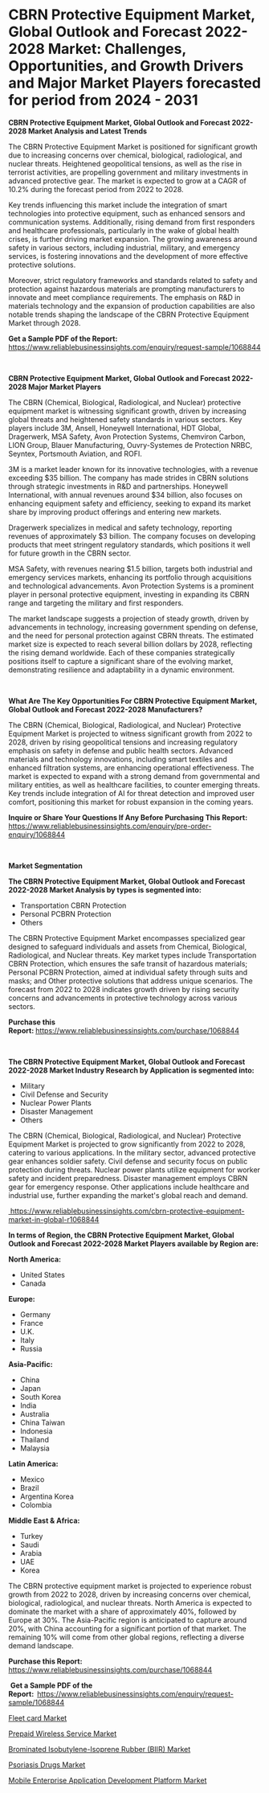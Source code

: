 <p><h1>CBRN Protective Equipment Market, Global Outlook and Forecast 2022-2028 Market: Challenges, Opportunities, and Growth Drivers and Major Market Players forecasted for period from 2024 - 2031</h1></p><p><strong>CBRN Protective Equipment Market, Global Outlook and Forecast 2022-2028 Market Analysis and Latest Trends</strong></p>
<p><p>The CBRN Protective Equipment Market is positioned for significant growth due to increasing concerns over chemical, biological, radiological, and nuclear threats. Heightened geopolitical tensions, as well as the rise in terrorist activities, are propelling government and military investments in advanced protective gear. The market is expected to grow at a CAGR of 10.2% during the forecast period from 2022 to 2028.</p><p>Key trends influencing this market include the integration of smart technologies into protective equipment, such as enhanced sensors and communication systems. Additionally, rising demand from first responders and healthcare professionals, particularly in the wake of global health crises, is further driving market expansion. The growing awareness around safety in various sectors, including industrial, military, and emergency services, is fostering innovations and the development of more effective protective solutions.</p><p>Moreover, strict regulatory frameworks and standards related to safety and protection against hazardous materials are prompting manufacturers to innovate and meet compliance requirements. The emphasis on R&D in materials technology and the expansion of production capabilities are also notable trends shaping the landscape of the CBRN Protective Equipment Market through 2028.</p></p>
<p><strong>Get a Sample PDF of the Report:&nbsp;</strong> <a href="https://www.reliablebusinessinsights.com/enquiry/request-sample/1068844">https://www.reliablebusinessinsights.com/enquiry/request-sample/1068844</a></p>
<p>&nbsp;</p>
<p><strong>CBRN Protective Equipment Market, Global Outlook and Forecast 2022-2028 Major Market Players</strong></p>
<p><p>The CBRN (Chemical, Biological, Radiological, and Nuclear) protective equipment market is witnessing significant growth, driven by increasing global threats and heightened safety standards in various sectors. Key players include 3M, Ansell, Honeywell International, HDT Global, Dragerwerk, MSA Safety, Avon Protection Systems, Chemviron Carbon, LION Group, Blauer Manufacturing, Ouvry-Systemes de Protection NRBC, Seyntex, Portsmouth Aviation, and ROFI.</p><p>3M is a market leader known for its innovative technologies, with a revenue exceeding $35 billion. The company has made strides in CBRN solutions through strategic investments in R&D and partnerships. Honeywell International, with annual revenues around $34 billion, also focuses on enhancing equipment safety and efficiency, seeking to expand its market share by improving product offerings and entering new markets.</p><p>Dragerwerk specializes in medical and safety technology, reporting revenues of approximately $3 billion. The company focuses on developing products that meet stringent regulatory standards, which positions it well for future growth in the CBRN sector.</p><p>MSA Safety, with revenues nearing $1.5 billion, targets both industrial and emergency services markets, enhancing its portfolio through acquisitions and technological advancements. Avon Protection Systems is a prominent player in personal protective equipment, investing in expanding its CBRN range and targeting the military and first responders.</p><p>The market landscape suggests a projection of steady growth, driven by advancements in technology, increasing government spending on defense, and the need for personal protection against CBRN threats. The estimated market size is expected to reach several billion dollars by 2028, reflecting the rising demand worldwide. Each of these companies strategically positions itself to capture a significant share of the evolving market, demonstrating resilience and adaptability in a dynamic environment.</p></p>
<p>&nbsp;</p>
<p><strong>What Are The Key Opportunities For CBRN Protective Equipment Market, Global Outlook and Forecast 2022-2028 Manufacturers?</strong></p>
<p><p>The CBRN (Chemical, Biological, Radiological, and Nuclear) Protective Equipment Market is projected to witness significant growth from 2022 to 2028, driven by rising geopolitical tensions and increasing regulatory emphasis on safety in defense and public health sectors. Advanced materials and technology innovations, including smart textiles and enhanced filtration systems, are enhancing operational effectiveness. The market is expected to expand with a strong demand from governmental and military entities, as well as healthcare facilities, to counter emerging threats. Key trends include integration of AI for threat detection and improved user comfort, positioning this market for robust expansion in the coming years.</p></p>
<p><strong>Inquire or Share Your Questions If Any Before Purchasing This Report:</strong> <a href="https://www.reliablebusinessinsights.com/enquiry/pre-order-enquiry/1068844">https://www.reliablebusinessinsights.com/enquiry/pre-order-enquiry/1068844</a></p>
<p>&nbsp;</p>
<p><strong>Market Segmentation</strong></p>
<p><strong>The CBRN Protective Equipment Market, Global Outlook and Forecast 2022-2028 Market Analysis by types is segmented into:</strong></p>
<p><ul><li>Transportation CBRN Protection</li><li>Personal PCBRN Protection</li><li>Others</li></ul></p>
<p><p>The CBRN Protective Equipment Market encompasses specialized gear designed to safeguard individuals and assets from Chemical, Biological, Radiological, and Nuclear threats. Key market types include Transportation CBRN Protection, which ensures the safe transit of hazardous materials; Personal PCBRN Protection, aimed at individual safety through suits and masks; and Other protective solutions that address unique scenarios. The forecast from 2022 to 2028 indicates growth driven by rising security concerns and advancements in protective technology across various sectors.</p></p>
<p><strong>Purchase this Report:&nbsp;</strong><a href="https://www.reliablebusinessinsights.com/purchase/1068844">https://www.reliablebusinessinsights.com/purchase/1068844</a></p>
<p>&nbsp;</p>
<p><strong>The CBRN Protective Equipment Market, Global Outlook and Forecast 2022-2028 Market Industry Research by Application is segmented into:</strong></p>
<p><ul><li>Military</li><li>Civil Defense and Security</li><li>Nuclear Power Plants</li><li>Disaster Management</li><li>Others</li></ul></p>
<p><p>The CBRN (Chemical, Biological, Radiological, and Nuclear) Protective Equipment Market is projected to grow significantly from 2022 to 2028, catering to various applications. In the military sector, advanced protective gear enhances soldier safety. Civil defense and security focus on public protection during threats. Nuclear power plants utilize equipment for worker safety and incident preparedness. Disaster management employs CBRN gear for emergency response. Other applications include healthcare and industrial use, further expanding the market's global reach and demand.</p></p>
<p><a href="https://www.reliablebusinessinsights.com/cbrn-protective-equipment-market-in-global-r1068844">&nbsp;https://www.reliablebusinessinsights.com/cbrn-protective-equipment-market-in-global-r1068844</a></p>
<p><strong>In terms of Region, the CBRN Protective Equipment Market, Global Outlook and Forecast 2022-2028 Market Players available by Region are:</strong></p>
<p>
    <p> <strong> North America: </strong>
        <ul>
            <li>United States</li>
            <li>Canada</li>
        </ul>
        </p> 
    <p> <strong> Europe: </strong>
        <ul>
            <li>Germany</li>
            <li>France</li>
            <li>U.K.</li>
            <li>Italy</li>
            <li>Russia</li>
        </ul>
        </p> 
    <p> <strong> Asia-Pacific: </strong>
        <ul>
            <li>China</li>
            <li>Japan</li>
            <li>South Korea</li>
            <li>India</li>
            <li>Australia</li>
            <li>China Taiwan</li>
            <li>Indonesia</li>
            <li>Thailand</li>
            <li>Malaysia</li>
        </ul>
        </p> 
    <p> <strong> Latin America: </strong>
        <ul>
            <li>Mexico</li>
            <li>Brazil</li>
            <li>Argentina Korea</li>
            <li>Colombia</li>
        </ul>
        </p> 
    <p> <strong> Middle East & Africa: </strong>
        <ul>
            <li>Turkey</li>
            <li>Saudi</li>
            <li>Arabia</li>
            <li>UAE</li>
            <li>Korea</li>
        </ul>
    </p>
    </p>
<p><p>The CBRN protective equipment market is projected to experience robust growth from 2022 to 2028, driven by increasing concerns over chemical, biological, radiological, and nuclear threats. North America is expected to dominate the market with a share of approximately 40%, followed by Europe at 30%. The Asia-Pacific region is anticipated to capture around 20%, with China accounting for a significant portion of that market. The remaining 10% will come from other global regions, reflecting a diverse demand landscape.</p></p>
<p><strong>Purchase this Report: </strong><a href="https://www.reliablebusinessinsights.com/purchase/1068844">https://www.reliablebusinessinsights.com/purchase/1068844</a></p>
<p>&nbsp;<strong>Get a Sample PDF of the Report:&nbsp;&nbsp;</strong><a href="https://www.reliablebusinessinsights.com/enquiry/request-sample/1068844">https://www.reliablebusinessinsights.com/enquiry/request-sample/1068844</a></p>
<p><strong></strong></p>
<p><p><a href="https://medium.com/@marilynfhghoster53/global-fleet-card-market-sector-types-applications-market-player-strategies-regional-growth-f68c95f70c13">Fleet card Market</a></p><p><a href="https://www.linkedin.com/pulse/prepaid-wireless-service-market-global-regional-analysis-ruxte?trackingId=EWOo0hfKSs%2BWejbZkpBIFA%3D%3D">Prepaid Wireless Service Market</a></p><p><a href="https://medium.com/@marilynfhghoster53/global-brominated-isobutylene-isoprene-rubber-biir-market-size-and-market-trends-analysis-by-475327f0ea89">Brominated Isobutylene-Isoprene Rubber (BIIR) Market</a></p><p><a href="https://www.linkedin.com/pulse/unveiling-market-trends-global-psoriasis-drugs-growth-kwxje?trackingId=9haj0Oo%2BSvmeZTX%2FH5aEJw%3D%3D">Psoriasis Drugs Market</a></p><p><a href="https://issuu.com/reportprime-2/docs/mobile-enterprise-application-devel_9246b5a0578b9b">Mobile Enterprise Application Development Platform Market</a></p></p>